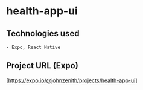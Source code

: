 # health-app-ui

## Technologies used

    - Expo, React Native

## Project URL (Expo)
   [https://expo.io/@johnzenith/projects/health-app-ui]
